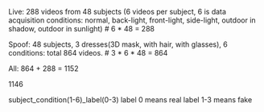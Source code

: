 Live:
    288 videos from 48 subjects (6 videos per subject, 6 is data acquisition conditions: normal, back-light, front-light, side-light, outdoor in shadow, outdoor in sunlight)      # 6 * 48 = 288

Spoof:
    48 subjects, 3 dresses(3D mask, with hair, with glasses), 6 conditions: total 864 videos.   # 3 * 6 * 48 = 864

All:
    864 + 288 = 1152

1146

subject_condition(1-6)_label(0-3)
label 0 means real
label 1-3 means fake